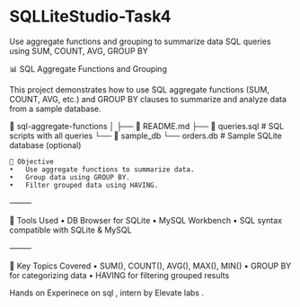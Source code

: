 # SQLLiteStudio-Task4
Use aggregate functions and grouping to summarize data SQL queries using SUM, COUNT, AVG, GROUP BY


📊 SQL Aggregate Functions and Grouping

This project demonstrates how to use SQL aggregate functions (SUM, COUNT, AVG, etc.) and GROUP BY clauses to summarize and analyze data from a sample database.

📂 sql-aggregate-functions
│
├── 📄 README.md
├── 📄 queries.sql         # SQL scripts with all queries
└── 📂 sample_db
    └── orders.db          # Sample SQLite database (optional)

    🎯 Objective
	•	Use aggregate functions to summarize data.
	•	Group data using GROUP BY.
	•	Filter grouped data using HAVING.

⸻

🧰 Tools Used
	•	DB Browser for SQLite
	•	MySQL Workbench
	•	SQL syntax compatible with SQLite & MySQL

⸻

📝 Key Topics Covered
	•	SUM(), COUNT(), AVG(), MAX(), MIN()
	•	GROUP BY for categorizing data
	•	HAVING for filtering grouped results

Hands on Experinece on sql , intern by Elevate labs .
    
